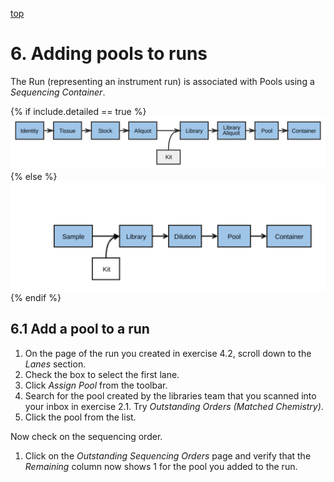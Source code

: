 <a name="runs-add-pools" href="#" id="toplink">top</a>

# 6. Adding pools to runs

The Run (representing an instrument run) is associated with Pools using a
_Sequencing Container_.

{% if include.detailed == true %}
<img src="pics/flow-cell.svg"/>
{% else %}
<img src="pics/plain-flow-cell.svg"/>
{% endif %}

## 6.1 Add a pool to a run

1. On the page of the run you created in exercise 4.2, scroll down to the
   _Lanes_ section.
1. Check the box to select the first lane.
1. Click _Assign Pool_ from the toolbar.
1. Search for the pool created by the libraries team that you scanned into
   your inbox in exercise 2.1. Try _Outstanding Orders (Matched Chemistry)_.
1. Click the pool from the list.

Now check on the sequencing order.

1. Click on the _Outstanding Sequencing Orders_ page and verify that the _Remaining_ column now shows 1 for the pool you
   added to the run.
